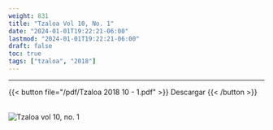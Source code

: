 ```yaml
---
weight: 831
title: "Tzaloa Vol 10, No. 1"
date: "2024-01-01T19:22:21-06:00"
lastmod: "2024-01-01T19:22:21-06:00"
draft: false
toc: true
tags: ["tzaloa", "2018"]
---
```

- - - - - - - - -
{{< button file="/pdf/Tzaloa 2018 10 - 1.pdf" >}}   Descargar {{< /button >}} 
######
![Tzaloa vol 10, no. 1](/images/portada/10-1.jpeg)